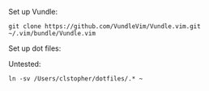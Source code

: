 Set up Vundle:

```
git clone https://github.com/VundleVim/Vundle.vim.git ~/.vim/bundle/Vundle.vim
```

Set up dot files:

Untested:
```
ln -sv /Users/clstopher/dotfiles/.* ~
```
